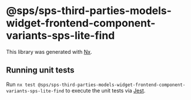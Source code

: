 # @sps/sps-third-parties-models-widget-frontend-component-variants-sps-lite-find

This library was generated with [Nx](https://nx.dev).

## Running unit tests

Run `nx test @sps/sps-third-parties-models-widget-frontend-component-variants-sps-lite-find` to execute the unit tests via [Jest](https://jestjs.io).
